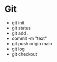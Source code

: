 # Git
* git init
* git status
* git add .
* commit -m "text"
* git push origin main
* git log
* git checkout
